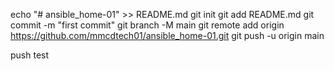 echo "# ansible_home-01" >> README.md
git init
git add README.md
git commit -m "first commit"
git branch -M main
git remote add origin https://github.com/mmcdtech01/ansible_home-01.git
git push -u origin main


push test
